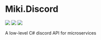 # Miki.Discord
[![](https://img.shields.io/nuget/dt/Miki.Discord.svg?style=for-the-badge)](https://www.nuget.org/packages/Miki.Discord)
[![](https://img.shields.io/discord/259343729586864139.svg?style=for-the-badge&logo=discord)](https://discord.gg/XpG4kwE)
[![](https://img.shields.io/travis/mikibot/miki.discord.svg?longCache=true&style=for-the-badge)](https://miki.ai)

A low-level C# discord API for microservices
